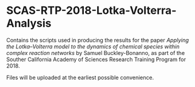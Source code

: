 # SCAS-RTP-2018-Lotka-Volterra-Analysis

Contains the scripts used in producing the results for the paper *Applying the Lotka–Volterra model to the dynamics of chemical species within complex reaction networks* by Samuel Buckley-Bonanno, as part of the Souther California Academy of Sciences Research Training Program for 2018. 

Files will be uploaded at the earliest possible convenience. 
